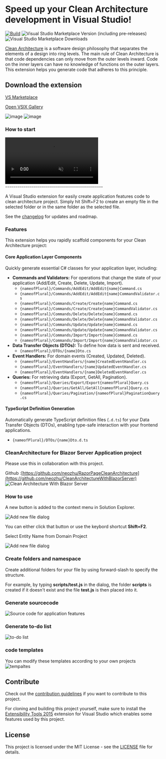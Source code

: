 # Speed up your Clean Architecture development in Visual Studio!

[![Build](https://github.com/neozhu/CleanArchitectureCodeGenerator/actions/workflows/build.yml/badge.svg)](https://github.com/neozhu/CleanArchitectureCodeGenerator/actions/workflows/build.yml)
![Visual Studio Marketplace Version (including pre-releases)](https://img.shields.io/visual-studio-marketplace/v/neozhu.247365)
![Visual Studio Marketplace Downloads](https://img.shields.io/visual-studio-marketplace/d/neozhu.247365?label=Downloads)

[Clean Architecture](https://blog.cleancoder.com/uncle-bob/2012/08/13/the-clean-architecture.html) is a software design philosophy that separates the elements of a design into ring levels. The main rule of Clean Architecture is that code dependencies can only move from the outer levels inward. Code on the inner layers can have no knowledge of functions on the outer layers. This extension helps you generate code that adheres to this principle.

## Download the extension

[VS Marketplace](https://marketplace.visualstudio.com/items?itemName=neozhu.247365)

[Open VSIX Gallery](https://www.vsixgallery.com/extension/CleanArchitecture_CodeGenerator_BlazorApp)

![image](https://github.com/neozhu/CleanArchitectureCodeGenerator/assets/1549611/fbcce4ee-f14a-47c5-8dd3-37503f4ec52e)
![image](https://github.com/neozhu/CleanArchitectureCodeGenerator/assets/1549611/72b3800a-58e5-4853-ba7e-f1d7a46286be)


### How to start

<div><video controls src="https://user-images.githubusercontent.com/1549611/197116874-f28414ca-7fc1-463a-b887-0754a5bb3e01.mp4" muted="false"></video></div>
-------------------------------------------------

A Visual Studio extension for easily create application features code  to clean architecture project. Simply hit Shift+F2 to create an empty file in the
selected folder or in the same folder as the selected file.

See the [changelog](CHANGELOG.md) for updates and roadmap.


### Features

This extension helps you rapidly scaffold components for your Clean Architecture project:

#### Core Application Layer Components
Quickly generate essential C# classes for your application layer, including:

*   **Commands and Validators:** For operations that change the state of your application (Add/Edit, Create, Delete, Update, Import).
    *   `{nameofPlural}/Commands/AddEdit/AddEdit{name}Command.cs`
    *   `{nameofPlural}/Commands/AddEdit/AddEdit{name}CommandValidator.cs`
    *   `{nameofPlural}/Commands/Create/Create{name}Command.cs`
    *   `{nameofPlural}/Commands/Create/Create{name}CommandValidator.cs`
    *   `{nameofPlural}/Commands/Delete/Delete{name}Command.cs`
    *   `{nameofPlural}/Commands/Delete/Delete{name}CommandValidator.cs`
    *   `{nameofPlural}/Commands/Update/Update{name}Command.cs`
    *   `{nameofPlural}/Commands/Update/Update{name}CommandValidator.cs`
    *   `{nameofPlural}/Commands/Import/Import{name}Command.cs`
    *   `{nameofPlural}/Commands/Import/Import{name}CommandValidator.cs`
*   **Data Transfer Objects (DTOs):** To define how data is sent and received.
    *   `{nameofPlural}/DTOs/{name}Dto.cs`
*   **Event Handlers:** For domain events (Created, Updated, Deleted).
    *   `{nameofPlural}/EventHandlers/{name}CreatedEventHandler.cs`
    *   `{nameofPlural}/EventHandlers/{name}UpdatedEventHandler.cs`
    *   `{nameofPlural}/EventHandlers/{name}DeletedEventHandler.cs`
*   **Queries:** For retrieving data (Export, GetAll, Pagination).
    *   `{nameofPlural}/Queries/Export/Export{nameofPlural}Query.cs`
    *   `{nameofPlural}/Queries/GetAll/GetAll{nameofPlural}Query.cs`
    *   `{nameofPlural}/Queries/Pagination/{nameofPlural}PaginationQuery.cs`

#### TypeScript Definition Generation
Automatically generate TypeScript definition files (`.d.ts`) for your Data Transfer Objects (DTOs), enabling type-safe interaction with your frontend applications.
*   `{nameofPlural}/DTOs/{name}Dto.d.ts`

### CleanArchitecture for Blazor Server Application project
Please use this in collaboration with this project.

Github :[https://github.com/neozhu/RazorPageCleanArchitecture](https://github.com/neozhu/CleanArchitectureWithBlazorServer)
![Clean Architecture With Blazor Server](https://raw.githubusercontent.com/neozhu/CleanArchitectureWithBlazorServer/main/doc/page.png)

### How to use

A new button is added to the context menu in Solution Explorer.

![Add new file dialog](art/menu1.png)

You can either click that button or use the keybord shortcut **Shift+F2**.

Select Entity Name from Domain Project

![Add new file dialog](art/dialog1.png)

### Create folders and namespace

Create additional folders for your file by using forward-slash to
specify the structure.

For example, by typing **scripts/test.js** in the dialog, the
folder **scripts** is created if it doesn't exist and the file
**test.js** is then placed into it.

### Generate sourcecode
![Source code for application features](art/code.png)

### Generate to-do list
![to-do list](art/task-list.png)

### code templates
You can modify these templates according to your own projects
![tempaltes](art/template.png)

## Contribute
Check out the [contribution guidelines](.github/CONTRIBUTING.md)
if you want to contribute to this project.

For cloning and building this project yourself, make sure
to install the
[Extensibility Tools 2015](https://marketplace.visualstudio.com/items?itemName=MadsKristensen.ExtensibilityTools)
extension for Visual Studio which enables some features
used by this project.

## **License**

This project is licensed under the MIT License - see the [LICENSE](LICENSE) file for details.
